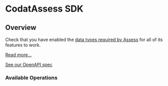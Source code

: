 # CodatAssess SDK

## Overview

Check that you have enabled the [data types required by Assess](https://docs.codat.io/assess/get-started#prerequisites) for all of its features to work.  

[Read more...](https://www.docs.codat.io/assess/)

[See our OpenAPI spec](https://github.com/codatio/oas) 

### Available Operations

